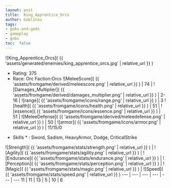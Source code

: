 ```yaml
---
layout: post
title:  King_Apprentice_Orcs
author: Goblinou
tags:
- gobs-and-gods
- gameplay
- gobs
toc:  false
---
```


![King_Apprentice_Orcs]( {{ 'assets/generated/enemies/king_apprentice_orcs.jpg' | relative_url }} )
- Rating: 375
- Race: Orc  Faction:Orcs
![MeleeScore]( {{ 'assets/fromgame/derived/meleescore.png' | relative_url }} ) | 74 | ![Damages_Multiplier]( {{ 'assets/fromgame/derived/damages_multiplier.png' | relative_url }} ) | 2-16 | ![range]( {{ 'assets/fromgame/icons/range.png' | relative_url }} ) | 3
![health]( {{ 'assets/fromgame/icons/health.png' | relative_url }} ) | 51 | ![essence]( {{ 'assets/fromgame/icons/essence.png' | relative_url }} ) | 51 | ![MeleeDefense]( {{ 'assets/fromgame/derived/meleedefense.png' | relative_url }} ) | 50 | ![armor]( {{ 'assets/fromgame/icons/armor.png' | relative_url }} ) | 11/15/0
* Skills * : Sword, Sadism, HeavyArmor, Dodge, CriticalStrike

![Strength]( {{ 'assets/fromgame/stats/strength.png' | relative_url }} ) | ![Agility]( {{ 'assets/fromgame/stats/agility.png' | relative_url }} ) | ![Endurance]( {{ 'assets/fromgame/stats/endurance.png' | relative_url }} ) | ![Perception]( {{ 'assets/fromgame/stats/perception.png' | relative_url }} ) | ![Magic]( {{ 'assets/fromgame/stats/magic.png' | relative_url }} ) | ![Speed]( {{ 'assets/fromgame/stats/speed.png' | relative_url }} )
--- | --- | --- | --- | --- | ---
11 | 11 | 13 | 5 | 10 | 6
